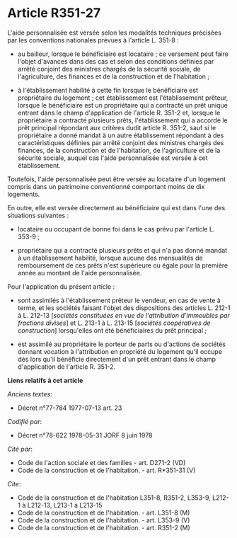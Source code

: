 # Article R351-27

L'aide personnalisée est versée selon les modalités techniques précisées par les conventions nationales prévues à l'article
L. 351-8 :

- au bailleur, lorsque le bénéficiaire est locataire ; ce versement peut faire l'objet d'avances dans des cas et selon des
conditions définies par arrêté conjoint des ministres chargés de la sécurité sociale, de l'agriculture, des finances et de la
construction et de l'habitation ;

- à l'établissement habilité à cette fin lorsque le bénéficiaire est propriétaire du logement ; cet établissement est
l'établissement prêteur, lorsque le bénéficiaire est un propriétaire qui a contracté un prêt unique entrant dans le champ
d'application de l'article R. 351-2 et, lorsque le propriétaire a contracté plusieurs prêts, l'établissement qui a accordé le
prêt principal répondant aux critères dudit article R. 351-2, sauf si le propriétaire a donné mandat à un autre établissement
répondant à des caractéristiques définies par arrêté conjoint des ministres chargés des finances, de la construction et de
l'habitation, de l'agriculture et de la sécurité sociale, auquel cas l'aide personnalisée est versée à cet établissement.

Toutefois, l'aide personnalisée peut être versée au locataire d'un logement compris dans un patrimoine conventionné
comportant moins de dix logements.

En outre, elle est versée directement au bénéficiaire qui est dans l'une des situations suivantes :

- locataire ou occupant de bonne foi dans le cas prévu par l'article L. 353-9 ;

- propriétaire qui a contracté plusieurs prêts et qui n'a pas donné mandat à un établissement habilité, lorsque aucune des
mensualités de remboursement de ces prêts n'est supérieure ou égale pour la première année au montant de l'aide
personnalisée.

Pour l'application du présent article :

- sont assimilés à l'établissement prêteur le vendeur, en cas de vente à terme, et les sociétés faisant l'objet des
dispositions des articles L. 212-1 à L. 212-13 [*sociétés constituées en vue de l'attribution d'immeubles par fractions
divises*] et L. 213-1 à L. 213-15 [*sociétés coopératives de construction*] lorsqu'elles ont été bénéficiaires du prêt
principal ;

- est assimilé au propriétaire le porteur de parts ou d'actions de sociétés donnant vocation à l'attribution en propriété du
logement qu'il occupe dès lors qu'il bénéficie directement d'un prêt entrant dans le champ d'application de l'article R.
351-2.

**Liens relatifs à cet article**

_Anciens textes_:

  - Décret n°77-784 1977-07-13 art. 23

_Codifié par_:

  - Décret n°78-622 1978-05-31 JORF 8 juin 1978

_Cité par_:

  - Code de l'action sociale et des familles - art. D271-2 (VD)
  - Code de la construction et de l'habitation. - art. R*351-31 (V)

_Cite_:

  - Code de la construction et de l'habitation L351-8, R351-2, L353-9, L212-1 à L212-13, L213-1 à L213-15
  - Code de la construction et de l'habitation. - art. L351-8 (M)
  - Code de la construction et de l'habitation. - art. L353-9 (V)
  - Code de la construction et de l'habitation. - art. R351-2 (M)
